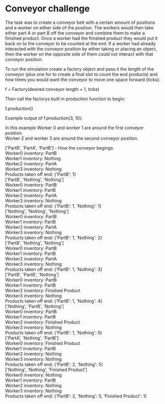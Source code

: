 # Conveyor challenge

The task was to create a conveyor belt with a certain amount of positions and a worker on either side of the position. 
The workers would then take either part A or part B off the conveyor and combine them to make a finished product.
Once a worker had the finished product they would put it back on to the conveyor to be counted at the end.
If a worker had already interacted with the conveyor position by either taking or placing an object, then the worker on the opposite side of them could not interact with that conveyor position.

To run the simulation create a factory object and pass it the length of the conveyor (plus one for to create a final slot to count the end products) and how times you would want the conveyor to move one space forward (ticks):

f = Factory(desired conveyor length + 1, ticks)

Then call the factorys built in production function to begin:

f.production()

Example output of f.production(3, 10):

In this example Worker 0 and worker 1 are around the first conveyor position. <br />
Worker 2 and worker 3 are around the second conveyor position. 

['PartB', 'PartA', 'PartB'] - How the conveyor begings <br />
Worker0 inventory: PartB   <br />
Worker1 inventory: Nothing <br />
Worker2 inventory: PartA   <br />
Worker3 inventory: Nothing <br />
Products taken off end: {'PartB': 1} <br />
['PartB', 'Nothing', 'Nothing'] <br />
Worker0 inventory: PartB <br />
Worker1 inventory: PartB<br />
Worker2 inventory: PartA <br />
Worker3 inventory: Nothing <br />
Products taken off end: {'PartB': 1, 'Nothing': 1} <br />
['Nothing', 'Nothing', 'Nothing'] <br />
Worker0 inventory: PartB <br />
Worker1 inventory: PartB <br />
Worker2 inventory: PartA <br />
Worker3 inventory: Nothing <br />
Products taken off end: {'PartB': 1, 'Nothing': 2} <br />
['PartB', 'Nothing', 'Nothing'] <br />
Worker0 inventory: PartB <br />
Worker1 inventory: PartB <br />
Worker2 inventory: PartA <br />
Worker3 inventory: Nothing <br />
Products taken off end: {'PartB': 1, 'Nothing': 3} <br />
['PartB', 'PartB', 'Nothing'] <br />
Worker0 inventory: PartB <br />
Worker1 inventory: PartB <br />
Worker2 inventory: Finished Product <br />
Worker3 inventory: Nothing <br />
Products taken off end: {'PartB': 1, 'Nothing': 4} <br />
['Nothing', 'PartB', 'Nothing'] <br />
Worker0 inventory: PartB <br />
Worker1 inventory: PartB <br />
Worker2 inventory: Finished Product <br />
Worker3 inventory: Nothing <br />
Products taken off end: {'PartB': 1, 'Nothing': 5} <br />
['PartA', 'Nothing', 'PartB'] <br />
Worker0 inventory: Finished Product <br />
Worker1 inventory: PartB <br />
Worker2 inventory: Nothing <br />
Worker3 inventory: Nothing <br />
Products taken off end: {'PartB': 2, 'Nothing': 5} <br />
['Nothing', 'Nothing', 'Finished Product'] <br />
Worker0 inventory: Nothing <br />
Worker1 inventory: PartB <br />
Worker2 inventory: Nothing <br />
Worker3 inventory: Nothing <br />
Products taken off end: {'PartB': 2, 'Nothing': 5, 'Finished Product': 1}
